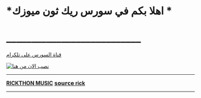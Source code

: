
# *اهلا بكم في سورس ريك ثون ميوزك *
# ___________________________


[قناة السورس على تلكرام](https://t.me/RICKTHONM)



[![نصب الان من هنا](https://www.herokucdn.com/deploy/button.svg)](https://heroku.com/deploy?template=https://github.com/rick1128/te)

__________________________
**[RICKTHON MUSIC](https://t.me/RICKTHOM)**
**[𝘀𝗼𝘂𝗿𝗰𝗲 rick](https://t.me/rickthon_group)**
__________________________

